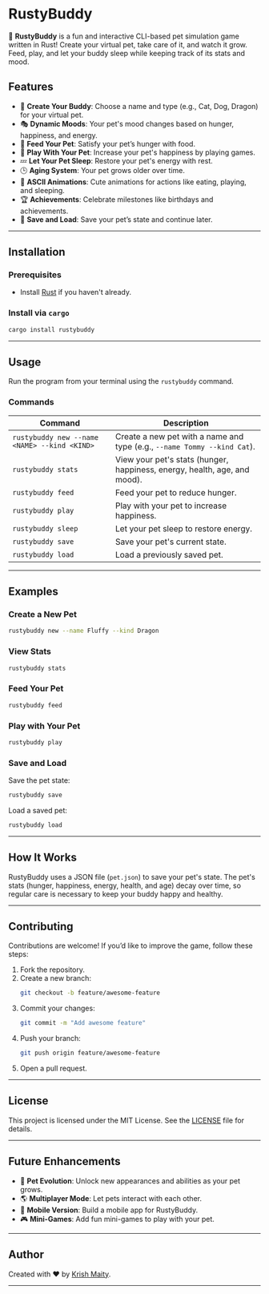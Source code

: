 # **RustyBuddy**

🎉 **RustyBuddy** is a fun and interactive CLI-based pet simulation game written in Rust! Create your virtual pet, take care of it, and watch it grow. Feed, play, and let your buddy sleep while keeping track of its stats and mood.

## **Features**

- 🐾 **Create Your Buddy**: Choose a name and type (e.g., Cat, Dog, Dragon) for your virtual pet.
- 🎭 **Dynamic Moods**: Your pet's mood changes based on hunger, happiness, and energy.
- 🍖 **Feed Your Pet**: Satisfy your pet’s hunger with food.
- 🎾 **Play With Your Pet**: Increase your pet's happiness by playing games.
- 💤 **Let Your Pet Sleep**: Restore your pet's energy with rest.
- 🕒 **Aging System**: Your pet grows older over time.
- 🎨 **ASCII Animations**: Cute animations for actions like eating, playing, and sleeping.
- 🏆 **Achievements**: Celebrate milestones like birthdays and achievements.
- 💾 **Save and Load**: Save your pet’s state and continue later.

---

## **Installation**

### Prerequisites
- Install [Rust](https://www.rust-lang.org/tools/install) if you haven't already.

### Install via `cargo`
```bash
cargo install rustybuddy
```

---

## **Usage**

Run the program from your terminal using the `rustybuddy` command.

### **Commands**

| Command                         | Description                          |
|---------------------------------|--------------------------------------|
| `rustybuddy new --name <NAME> --kind <KIND>` | Create a new pet with a name and type (e.g., `--name Tommy --kind Cat`). |
| `rustybuddy stats`              | View your pet's stats (hunger, happiness, energy, health, age, and mood). |
| `rustybuddy feed`               | Feed your pet to reduce hunger.      |
| `rustybuddy play`               | Play with your pet to increase happiness. |
| `rustybuddy sleep`              | Let your pet sleep to restore energy. |
| `rustybuddy save`               | Save your pet's current state.       |
| `rustybuddy load`               | Load a previously saved pet.         |

---

## **Examples**

### Create a New Pet
```bash
rustybuddy new --name Fluffy --kind Dragon
```

### View Stats
```bash
rustybuddy stats
```

### Feed Your Pet
```bash
rustybuddy feed
```

### Play with Your Pet
```bash
rustybuddy play
```

### Save and Load
Save the pet state:
```bash
rustybuddy save
```
Load a saved pet:
```bash
rustybuddy load
```

---

## **How It Works**
RustyBuddy uses a JSON file (`pet.json`) to save your pet's state. The pet's stats (hunger, happiness, energy, health, and age) decay over time, so regular care is necessary to keep your buddy happy and healthy.

---

## **Contributing**

Contributions are welcome! If you’d like to improve the game, follow these steps:
1. Fork the repository.
2. Create a new branch:
   ```bash
   git checkout -b feature/awesome-feature
   ```
3. Commit your changes:
   ```bash
   git commit -m "Add awesome feature"
   ```
4. Push your branch:
   ```bash
   git push origin feature/awesome-feature
   ```
5. Open a pull request.

---

## **License**

This project is licensed under the MIT License. See the [LICENSE](LICENSE) file for details.

---

## **Future Enhancements**

- 🐉 **Pet Evolution**: Unlock new appearances and abilities as your pet grows.
- 🌎 **Multiplayer Mode**: Let pets interact with each other.
- 📱 **Mobile Version**: Build a mobile app for RustyBuddy.
- 🎮 **Mini-Games**: Add fun mini-games to play with your pet.

---

## **Author**

Created with ❤️ by [Krish Maity](https://github.com/ktshacx).

---
